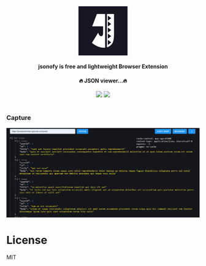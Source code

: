 <div align="center">
  <img src="public/icons/icon128.png"><br /><br />
  <h4 style="margin-top:0">jsonofy is free and lightweight Browser Extension</h4>
  <h4>🔥 JSON viewer...🔥</h4>

</div>

<p align="center">
  <a href="#" rel="nofollow">
    <img src="https://i.imgur.com/kMH6r1a.png" style="max-width:100%;"></a>

  <a href="#" rel="nofollow">
    <img src="https://i.imgur.com/n49Wiu2.png" style="max-width:100%;"></a>
  <br><br>
</p>

### Capture
![](capture.png)


# License
MIT
